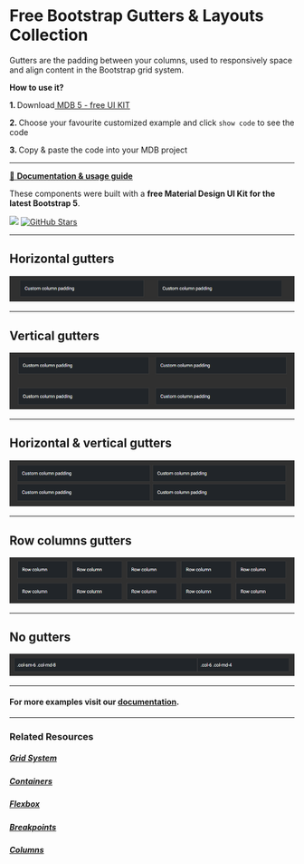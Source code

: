 # Free Bootstrap Gutters & Layouts Collection

Gutters are the padding between your columns, used to responsively space and align content in the Bootstrap grid system.

<p><strong>How to use it?</strong></p>
<p class="mb-2">
<strong>1. </strong>Download<a target="_blank" href="https://mdbootstrap.com/docs/standard/"> MDB 5 - free UI KIT</a></p>
<p class="mb-2"><strong>2. </strong>Choose your favourite customized example and click <code>show code</code> to see the code</p>
<p class="mb-3"><strong>3. </strong>Copy & paste the code into your MDB project</p>

--------------------

[📄 **Documentation & usage guide**](https://mdbootstrap.com/docs/standard/layout/gutters/)

These components were built with a **free Material Design UI Kit for the latest Bootstrap 5**.

<img height="25" src="https://mdbootstrap.com/img/Marketing/general/logo/medium/mdb-r.png">  [![GitHub Stars](https://img.shields.io/github/stars/mdbootstrap/mdb-ui-kit?label=Star%20now&style=social)](https://github.com/mdbootstrap/mdb-ui-kit/)

---------------------

 <h2 class="mb-4">Horizontal gutters</h2> 

 [![Bootstrap 5 Columns](/assets/horizontal-gutters.png)](https://mdbootstrap.com/docs/standard/layout/gutters/#section-horizontal-gutters)

 
 <hr class="my-5">

 <h2 class="mb-4">Vertical gutters</h2> 

 [![Bootstrap 5 Columns](/assets/vertical-gutters.png)](https://mdbootstrap.com/docs/standard/layout/gutters/#section-vertical-gutters)

 
 <hr class="my-5">

 <h2 class="mb-4">Horizontal & vertical gutters</h2> 

 [![Bootstrap 5 Columns](/assets/horizontal-and-vertical-gutters.png)](https://mdbootstrap.com/docs/standard/layout/gutters/#section-horizontal-and-vertical-gutters)

 
 <hr class="my-5">

 <h2 class="mb-4">Row columns gutters</h2> 

 [![Bootstrap 5 Columns](/assets/row-columns-gutters.png)](https://mdbootstrap.com/docs/standard/layout/gutters/#section-row-columns-gutters)

 
 <hr class="my-5">

 <h2 class="mb-4">No gutters</h2> 

 [![Bootstrap 5 Columns](/assets/no-gutters.png)](https://mdbootstrap.com/docs/standard/layout/gutters/#section-no-gutters)

 
 <hr class="my-5">

<h4>For more examples visit our <a target="_blank" href="https://mdbootstrap.com/docs/standard/layout/gutters/">documentation</a>.</h4>

 <hr class="my-5">

<h3>Related Resources</h3>

<h5><a target="_blank" href="https://mdbootstrap.com/docs/standard/layout/grid/">Grid System</a></h5>

<h5><a target="_blank" href="https://mdbootstrap.com/docs/standard/layout/containers/">Containers</a></h5>

<h5><a target="_blank" href="https://mdbootstrap.com/docs/standard/layout/flexbox/">Flexbox</a></h5>

<h5><a target="_blank" href="https://mdbootstrap.com/docs/standard/layout/breakpoints/">Breakpoints</a></h5>

<h5><a target="_blank" href="https://mdbootstrap.com/docs/standard/layout/columns/">Columns</a></h5>

